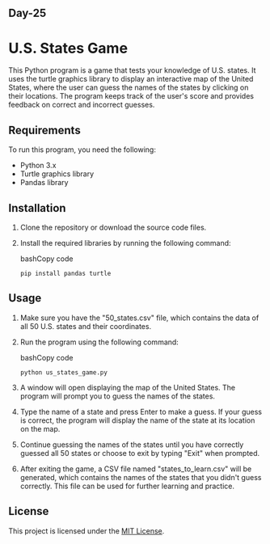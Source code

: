 ## Day-25

# U.S. States Game

This Python program is a game that tests your knowledge of U.S. states. It uses the turtle graphics library to display an interactive map of the United States, where the user can guess the names of the states by clicking on their locations. The program keeps track of the user's score and provides feedback on correct and incorrect guesses.

## Requirements

To run this program, you need the following:

-   Python 3.x
-   Turtle graphics library
-   Pandas library

## Installation

1.  Clone the repository or download the source code files.
    
2.  Install the required libraries by running the following command:
    
    bashCopy code
    
    `pip install pandas turtle` 
    

## Usage

1.  Make sure you have the "50_states.csv" file, which contains the data of all 50 U.S. states and their coordinates.
    
2.  Run the program using the following command:
    
    bashCopy code
    
    `python us_states_game.py` 
    
3.  A window will open displaying the map of the United States. The program will prompt you to guess the names of the states.
    
4.  Type the name of a state and press Enter to make a guess. If your guess is correct, the program will display the name of the state at its location on the map.
    
5.  Continue guessing the names of the states until you have correctly guessed all 50 states or choose to exit by typing "Exit" when prompted.
    
6.  After exiting the game, a CSV file named "states_to_learn.csv" will be generated, which contains the names of the states that you didn't guess correctly. This file can be used for further learning and practice.
    

## License

This project is licensed under the [MIT License](https://opensource.org/licenses/MIT).
